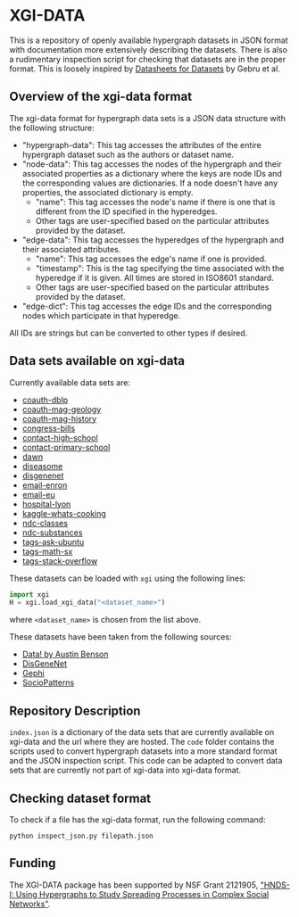 # XGI-DATA
 
This is a repository of openly available hypergraph datasets in JSON format with documentation more extensively describing the datasets. There is also a rudimentary inspection script for checking that datasets are in the proper format. This is loosely inspired by [Datasheets for Datasets](https://arxiv.org/abs/1803.09010) by Gebru et al.

## Overview of the xgi-data format
The xgi-data format for hypergraph data sets is a JSON data structure with the following structure:
* "hypergraph-data": This tag accesses the attributes of the entire hypergraph dataset such as the authors or dataset name.
* "node-data": This tag accesses the nodes of the hypergraph and their associated properties as a dictionary where the keys are node IDs and the corresponding values are dictionaries. If a node doesn't have any properties, the associated dictionary is empty.
  * "name": This tag accesses the node's name if there is one that is different from the ID specified in the hyperedges.
  * Other tags are user-specified based on the particular attributes provided by the dataset.
* "edge-data": This tag accesses the hyperedges of the hypergraph and their associated attributes.
  * "name": This tag accesses the edge's name if one is provided.
  * "timestamp": This is the tag specifying the time associated with the hyperedge if it is given. All times are stored in ISO8601 standard.
  * Other tags are user-specified based on the particular attributes provided by the dataset.
* "edge-dict": This tag accesses the edge IDs and the corresponding nodes which participate in that hyperedge.

All IDs are strings but can be converted to other types if desired.

## Data sets available on xgi-data

Currently available data sets are:
* [coauth-dblp](https://zenodo.org/records/10155873)
* [coauth-mag-geology](https://zenodo.org/records/10155787)
* [coauth-mag-history](https://zenodo.org/records/10155796)
* [congress-bills](https://zenodo.org/records/10155800)
* [contact-high-school](https://zenodo.org/records/10155802)
* [contact-primary-school](https://zenodo.org/records/10155810)
* [dawn](https://zenodo.org/records/10155779)
* [diseasome](https://zenodo.org/records/10155812)
* [disgenenet](https://zenodo.org/records/10155817)
* [email-enron](https://zenodo.org/records/10155819)
* [email-eu](https://zenodo.org/records/10155823)
* [hospital-lyon](https://zenodo.org/records/10155825)
* [kaggle-whats-cooking](https://zenodo.org/records/10157609)
* [ndc-classes](https://zenodo.org/records/10155772)
* [ndc-substances](https://zenodo.org/records/10155831)
* [tags-ask-ubuntu](https://zenodo.org/records/10155835)
* [tags-math-sx](https://zenodo.org/records/10155845)
* [tags-stack-overflow](https://zenodo.org/records/10155885)

These datasets can be loaded with `xgi` using the following lines:
```python
import xgi
H = xgi.load_xgi_data("<dataset_name>")
```
where `<dataset_name>` is chosen from the list above.

These datasets have been taken from the following sources:
* [Data! by Austin Benson](https://www.cs.cornell.edu/~arb/data/)
* [DisGeneNet](https://www.disgenet.org/)
* [Gephi](https://github.com/gephi/gephi.github.io/)
* [SocioPatterns](http://www.sociopatterns.org/)

## Repository Description
`index.json` is a dictionary of the data sets that are currently available on xgi-data and the url where they are hosted.
The `code` folder contains the scripts used to convert hypergraph datasets into a more standard format and the JSON inspection script. This code can be adapted to convert data sets that are currently not part of xgi-data into xgi-data format.


## Checking dataset format
To check if a file has the xgi-data format, run the following command:
```
python inspect_json.py filepath.json
```

## Funding
The XGI-DATA package has been supported by NSF Grant 2121905, ["HNDS-I: Using Hypergraphs to Study Spreading Processes in Complex Social Networks"](https://www.nsf.gov/awardsearch/showAward?AWD_ID=2121905).